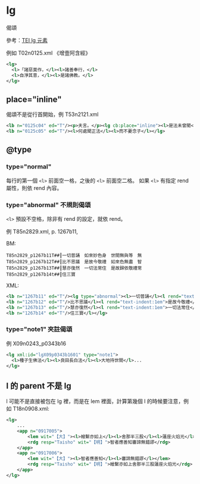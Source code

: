 # lg

偈頌

參考：[TEI lg 元素](http://www.tei-c.org/release/doc/tei-p5-doc/zh-TW/html/ref-lg.html)

例如 T02n0125.xml 《增壹阿含經》

```xml
<lg>
  <l>「諸惡莫作，</l><l>諸善奉行，</l>
  <l>自淨其意，</l><l>是諸佛教。</l>
</lg>
```

## place="inline"

偈頌不是從行首開始，例 T53n2121.xml

```xml
<lb n="0125c04" ed="T"/><p>夫言。</p><lg cb:place="inline"><l>是法未曾聞</l><l>而今聞汝說</l>
<lb n="0125c05" ed="T"/><l>何處聞正法</l><l>而不憂念子</l></lg>
```

## @type

### type="normal"

每行的第一個 `<l>` 前面空一格，之後的 `<l>` 前面空二格。
如果 `<l>` 有指定 rend 屬性，則依 rend 內容。

### type="abnormal" 不規則偈頌

`<l>` 預設不空格，除非有 rend 的設定，就依 rend。

例 T85n2829.xml, p. 1267b11, 

BM:

```
T85n2829_p1267b11T##║一切普誦　如來妙色身　世間無與等　無
T85n2829_p1267b12T##║比不思議　是故今敬禮　如來色無盡　智
T85n2829_p1267b13T##║慧亦復然　一切法常住　是故歸依敬禮常
T85n2829_p1267b14t##║住三寶
```

XML:

```xml
<lb n="1267b11" ed="T"/><lg type="abnormal"><l>一切普誦</l><l rend="text-indent:1em">如來妙色身</l><l rend="text-indent:1em">世間無與等</l><l rend="text-indent:1em">無
<lb n="1267b12" ed="T"/>比不思議</l><l rend="text-indent:1em">是故今敬禮</l><l rend="text-indent:1em">如來色無盡</l><l rend="text-indent:1em">智
<lb n="1267b13" ed="T"/>慧亦復然</l><l rend="text-indent:1em">一切法常住</l><l rend="text-indent:1em">是故歸依敬禮常
<lb n="1267b14" ed="T"/>住三寶</l></lg>
```

### type="note1" 夾註偈頌

例 X09n0243_p0343b16

```xml
<lg xml:id="lgX09p0343b1601" type="note1">
  <l>種子生佛法</l><l>良田長白法</l><l>大地持世間</l>...
</lg>
```

## l 的 parent 不是 lg

l 可能不是直接被包在 lg 裡，而是在 lem 裡面，計算第幾個 l 的時候要注意，例如 T18n0908.xml:

```xml
<lg>
	...
	<app n="0917005">
		<lem wit="【大】"><l>繒繫亦如上</l><l>舍那半三股</l><l>蓮座火焰光</l></lem>
		<rdg resp="Taisho" wit="【明】">智者應善知審諦無錯謬</rdg>
	</app>
	<app n="0917006">
		<lem wit="【大】"><l>智者應善知</l><l>審諦無錯謬</l></lem>
		<rdg resp="Taisho" wit="【明】">繒繫亦如上舍那半三股蓮座火焰光</rdg>
	</app>
</lg>
```
